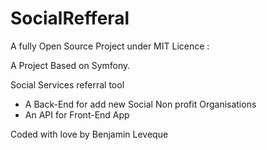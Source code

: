 # SocialRefferal

A fully Open Source Project under MIT Licence : 

A Project Based on Symfony.

Social Services referral tool

- A Back-End for add new Social Non profit Organisations
- An API for Front-End App

Coded with love by Benjamin Leveque
